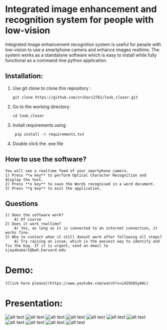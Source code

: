 # Integrated image enhancement and recognition system for people with low-vision

Integrated image enhancement recognition system is useful for people with low-vision to use a smartphone camera and enhance images realtime. The system works as a standalone software which is easy to install while fully functional as a command-line python application.

## Installation:
1) Use git clone to clone this repository : 

    ```git clone https://github.com/srihari2761/look_closer.git```

2) Go to the working directory:

    ```cd look_closer```

3) Install requirements using 

    ``` pip install -r requirements.txt```

4) Double click the .exe file

## How to use the software?
    You will see a realtime feed of your smartphone camera. 
    1) Press **w key** to perform Optical Character Recognition and display the text.
    2) Press **e key** to save the Words recognised in a word document.
    3) Press **q key** to exit the application.

## Questions
    1) Does the software work?
        A) Of course
    2) Does it work realtime?
        A) Yes, as long as it is connected to an internet connection, it works fine.
    3) Who to contact when it still doesnt work after following all steps?
        A) Try raising an issue, which is the easiest way to identify and fix the bug. If it is urgent, send an email to sjayakumar1@bwh.harvard.edu

# Demo:
    [Click here please](https://www.youtube.com/watch?v=LH29S8SyAHc)

# Presentation:

![alt text](https://raw.githubusercontent.com/srihari2761/look_closer/master/images/01.jpg)
![alt text](https://raw.githubusercontent.com/srihari2761/look_closer/master/images/02.jpg)
![alt text](https://raw.githubusercontent.com/srihari2761/look_closer/master/images/03.jpg)
![alt text](https://raw.githubusercontent.com/srihari2761/look_closer/master/images/04.jpg)
![alt text](https://raw.githubusercontent.com/srihari2761/look_closer/master/images/05.jpg)
![alt text](https://raw.githubusercontent.com/srihari2761/look_closer/master/images/06.jpg)
![alt text](https://raw.githubusercontent.com/srihari2761/look_closer/master/images/07.jpg)
![alt text](https://raw.githubusercontent.com/srihari2761/look_closer/master/images/08.jpg)
![alt text](https://raw.githubusercontent.com/srihari2761/look_closer/master/images/09.jpg)
![alt text](https://raw.githubusercontent.com/srihari2761/look_closer/master/images/10.jpg)
![alt text](https://raw.githubusercontent.com/srihari2761/look_closer/master/images/11.jpg)


